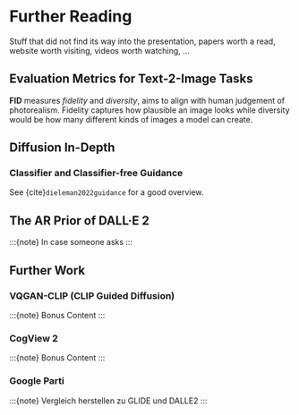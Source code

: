 # Further Reading

Stuff that did not find its way into the presentation, papers worth a
read, website worth visiting, videos worth watching, ...

## Evaluation Metrics for Text-2-Image Tasks

**FID** measures *fidelity* and *diversity*, aims to align with human judgement
of photorealism. Fidelity captures how plausible an image looks while
diversity would be how many different kinds of images a model can create.

## Diffusion In-Depth

### Classifier and Classifier-free Guidance

See {cite}`dieleman2022guidance` for a good overview.

## The AR Prior of DALL·E 2

:::{note}
In case someone asks
:::

## Further Work

### VQGAN-CLIP (CLIP Guided Diffusion)

:::{note}
Bonus Content
:::

### CogView 2

:::{note}
Bonus Content
:::

### Google Parti

:::{note}
Vergleich herstellen zu GLIDE und DALLE2
:::
